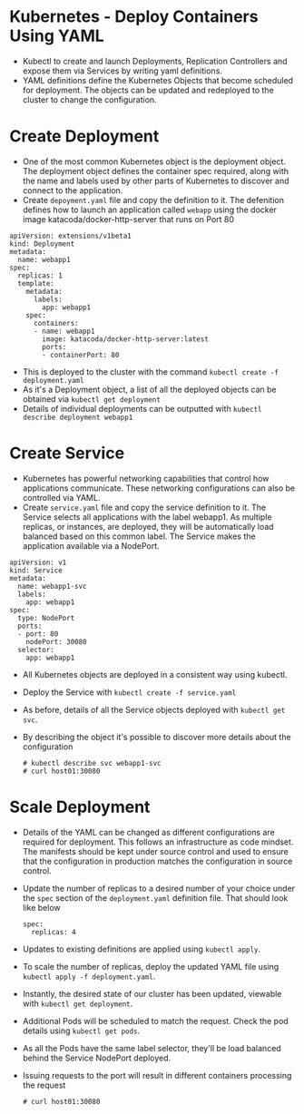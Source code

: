 # Kubernetes - Deploy Containers Using YAML

- Kubectl to create and launch Deployments, Replication Controllers and expose them via Services by writing yaml definitions.
- YAML definitions define the Kubernetes Objects that become scheduled for deployment. The objects can be updated and redeployed to the cluster to change the configuration.

# Create Deployment

- One of the most common Kubernetes object is the deployment object. The deployment object defines the container spec required, along with the name and labels used by other parts of Kubernetes to discover and connect to the application.
- Create `depoyment.yaml` file and copy the definition to it. The defenition defines how to launch an application called `webapp` using the docker image katacoda/docker-http-server that runs on Port 80

```
apiVersion: extensions/v1beta1
kind: Deployment
metadata:
  name: webapp1
spec:
  replicas: 1
  template:
    metadata:
      labels:
        app: webapp1
    spec:
      containers:
      - name: webapp1
        image: katacoda/docker-http-server:latest
        ports:
        - containerPort: 80
```

- This is deployed to the cluster with the command `kubectl create -f deployment.yaml`
- As it's a Deployment object, a list of all the deployed objects can be obtained via `kubectl get deployment`
- Details of individual deployments can be outputted with `kubectl describe deployment webapp1`

# Create Service

- Kubernetes has powerful networking capabilities that control how applications communicate. These networking configurations can also be controlled via YAML.
- Create `service.yaml` file and copy the service definition to it. The Service selects all applications with the label webapp1. As multiple replicas, or instances, are deployed, they will be automatically load balanced based on this common label. The Service makes the application available via a NodePort.

```
apiVersion: v1
kind: Service
metadata:
  name: webapp1-svc
  labels:
    app: webapp1
spec:
  type: NodePort
  ports:
  - port: 80
    nodePort: 30080
  selector:
    app: webapp1
```

- All Kubernetes objects are deployed in a consistent way using kubectl.
- Deploy the Service with `kubectl create -f service.yaml`
- As before, details of all the Service objects deployed with `kubectl get svc`.
- By describing the object it's possible to discover more details about the configuration 

	```
	# kubectl describe svc webapp1-svc
	# curl host01:30080
	```

# Scale Deployment

- Details of the YAML can be changed as different configurations are required for deployment. This follows an infrastructure as code mindset. The manifests should be kept under source control and used to ensure that the configuration in production matches the configuration in source control.
- Update the number of replicas to a desired number of your choice under the `spec` section of the `deployment.yaml` definition file. That should look like below

	```
	spec:
	  replicas: 4
	```

- Updates to existing definitions are applied using `kubectl apply`.
- To scale the number of replicas, deploy the updated YAML file using `kubectl apply -f deployment.yaml`.
- Instantly, the desired state of our cluster has been updated, viewable with `kubectl get deployment`.
- Additional Pods will be scheduled to match the request. Check the pod details using `kubectl get pods`.
- As all the Pods have the same label selector, they'll be load balanced behind the Service NodePort deployed.
- Issuing requests to the port will result in different containers processing the request 

	```
	# curl host01:30080
	```
